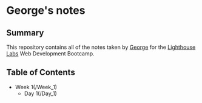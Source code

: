 # George's notes
## Summary
This repository contains all of the notes taken by [George](https://github.com/georgecctang/) for the [Lighthouse Labs](https://www.lighthouselabs.ca/) Web Development Bootcamp.

## Table of Contents
* Week 1(/Week_1)
  * Day 1(/Day_1)